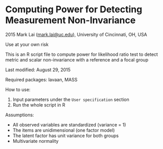 # Computing Power for Detecting Measurement Non-Invariance 
2015 Mark Lai (mark.lai@uc.edu), University of Cincinnati, OH, USA

Use at your own risk

This is an R script file to compute power for likelihood ratio test to detect 
metric and scalar non-invariance with a reference and a focal group

Last modified: August 29, 2015

Required packages: lavaan, MASS

How to use:

1. Input parameters under the `User specification` section
2. Run the whole script in R

Assumptions:

+ All observed variables are standardized (variance = 1)
+ The items are unidimensional (one factor model)
+ The latent factor has unit variance for both groups
+ Multivariate normality
